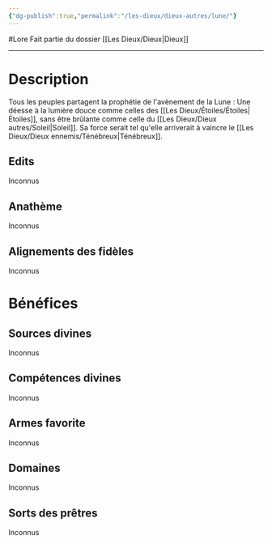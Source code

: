 ```yaml
---
{"dg-publish":true,"permalink":"/les-dieux/dieux-autres/lune/"}
---
```


#Lore
Fait partie du dossier [[Les Dieux/Dieux\|Dieux]]

-------

# Description
Tous les peuples partagent la prophétie de l'avènement de la Lune : Une déesse à la lumière douce comme celles des [[Les Dieux/Étoiles/Étoiles\|Étoiles]], sans être brûlante comme celle du [[Les Dieux/Dieux autres/Soleil\|Soleil]]. Sa force serait tel qu'elle arriverait à vaincre le [[Les Dieux/Dieux ennemis/Ténébreux\|Ténébreux]].
## Edits
Inconnus
## Anathème
Inconnus
## Alignements des fidèles
Inconnus
# Bénéfices
## Sources divines
Inconnus
## Compétences divines
Inconnus
## Armes favorite
Inconnus
## Domaines
Inconnus
## Sorts des prêtres
Inconnus